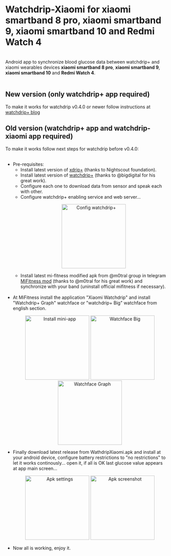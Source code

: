 <h1>Watchdrip-Xiaomi for xiaomi smartband 8 pro, xiaomi smartband 9, xiaomi smartband 10 and Redmi Watch 4</h1>
<br>
Android app to synchronize blood glucose data between watchdrip+ and xiaomi wearables devices <b>xiaomi smartband 8 pro</b>, <b>xiaomi smartband 9</b>, <b>xiaomi smartband 10</b> and <b>Redmi Watch 4</b>.<br>
<br>
<h2>New version (only watchdrip+ app required)</h2>
To make it works for watchdrip v0.4.0 or newer follow instructions at <a href="https://bigdigital.home.blog/2024/11/28/xiaomi-89-support">watchdrip+ blog</a>
<br>
<h2>Old version (watchdrip+ app and watchdrip-xiaomi app required)</h2>
To make it works follow next steps for watchdrip before v0.4.0:<br>
<br>
<ul>
<li> Pre-requisites:
<ul>
    <li>
    Install latest version of <a href="https://github.com/NightscoutFoundation/xDrip">xdrip+</a> (thanks to Nightscout foundation).
    </li>
    <li>
    Install latest version of <a href="https://www.patreon.com/c/xdrip_miband/home">watchdrip+</a> (thanks to @bigdigital for his great work).
    </li>
    <li>
    Configure each one to download data from sensor and speak each with other.
    </li>
    <li>
    Configure watchdrip+ enabling service and web server...
        <p align="center">
            <img width=200px src="https://github.com/miguelavh/Watchdrip-Xiaomi/blob/d9553dbabf74f0ea9aac00dd62cf7ff547b5beea/.github/WatchDrip%2B.jpg" alt="Config watchdrip+"/>
        </p>
    </li>
    <li>
    Install latest mi-fitness modified apk from @m0tral group in telegram <a href="https://t.me/mi_watch_int">MiFitness mod</a> (thanks to @m0tral for his great work) and synchronize with your band (uninstall official mifitness if necessary).
    </li>
</ul>
    <br>
</li>
<li>
    At MiFitness install the application "Xiaomi Watchdrip" and install "Watchdrip+ Graph" watchface or "watchdrip+ Big" watchface from english section.
    <p align="center">
        <img width=200px src="https://github.com/miguelavh/Watchdrip-Xiaomi/blob/a14aeecfd6e98916c6155c3fc89f2ba2ffce87ca/.github/MiFitness-app.jpg" alt="Install mini-app"/>
        <img width=200px src="https://github.com/miguelavh/Watchdrip-Xiaomi/blob/a14aeecfd6e98916c6155c3fc89f2ba2ffce87ca/.github/MiFitness-WFBig.jpg" alt="Watchface Big"/>
        <img width=200px src="https://github.com/miguelavh/Watchdrip-Xiaomi/blob/a14aeecfd6e98916c6155c3fc89f2ba2ffce87ca/.github/MiFitness-WFGraph.jpg" alt="Watchface Graph"/>
    </p>
</li>
<li>
    Finally download latest release from WathdripXiaomi.apk and install at your android device, configure battery restrictions to "no restrictions" to let it works continously... open it, if all is OK last glucose value appears at app main screen...
    <p align="center">
        <img width=200px src="https://github.com/miguelavh/Watchdrip-Xiaomi/blob/a14aeecfd6e98916c6155c3fc89f2ba2ffce87ca/.github/Settings.jpg" alt="Apk settings"/>
        <img width=200px src="https://github.com/miguelavh/Watchdrip-Xiaomi/blob/475bbe57a2e085a11b51ca1ebc715caaf80fa778/.github/WatchdripXiaomi.jpg" alt="Apk screenshot"/>
    </p>
</li>
<li>
    Now all is working, enjoy it.
</li>
</ul>
<br>



